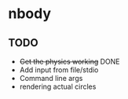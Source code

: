 # nbody

## TODO

* ~~Get the physics working~~ DONE
* Add input from file/stdio
* Command line args
* rendering actual circles
